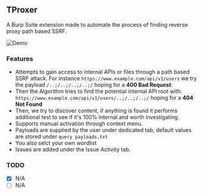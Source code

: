 ## TProxer
A Burp Suite extension made to automate the process of finding reverse proxy path based SSRF.

![Demo](https://raw.githubusercontent.com/ethicalhackingplayground/TProxer/static/demo.png)

### Features

- Attempts to gain access to internal APIs or files through a path based SSRF attack.
  For instance `https://www.example.com/api/v1/users` we try the payload `/..;/..;/..;/..;/` hoping for a **400 Bad Request**:
- Then the Algorithm tries to find the potential internal API root with:
  `https://www.example.com/api/v1/users/..;/..;/..;/` hoping for a **404 Not Found**
- Then, we try to discover content, if anything is found it performs additional test to see if it's 100% internal and worth investigating.
- Supports manual activation through context menu.
- Payloads are supplied by the user under dedicated tab, default values are stored under `query payloads.txt`
- You also selct your own wordlist
- Issues are added under the Issue Activity tab.

### TODO

- [x] N/A
- [ ] N/A
